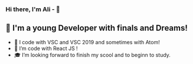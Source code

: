 ### Hi there, I'm Ali -  👋



## 📌 I'm a young Developer with finals and Dreams!

- 📌 I code with VSC and VSC 2019 and sometimes with Atom!
- 📝 I’m code with React JS !
- 🎓  I’m looking forward to finish my scool and to beginn to study.







